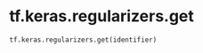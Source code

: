 <div itemscope itemtype="http://developers.google.com/ReferenceObject">
<meta itemprop="name" content="tf.keras.regularizers.get" />
<meta itemprop="path" content="Stable" />
</div>

# tf.keras.regularizers.get

``` python
tf.keras.regularizers.get(identifier)
```

